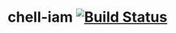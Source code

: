 chell-iam [![Build Status](https://travis-ci.org/rvillars/chell-iam.svg?branch=master)](https://travis-ci.org/rvillars/chell-iam)
=========
